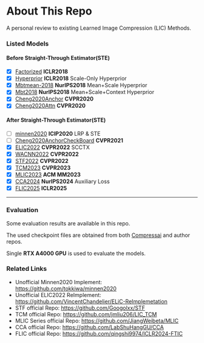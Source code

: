 # About This Repo

A personal review to existing Learned Image Compression (LIC) Methods. 

### Listed Models

#### Before Straight-Through Estimator(STE)
- [x] [Factorized](http://arxiv.org/pdf/1802.01436) **ICLR2018**
- [x] [Hyperprior](http://arxiv.org/pdf/1802.01436) **ICLR2018** Scale-Only Hyperprior
- [x] [Mbtmean-2018](http://arxiv.org/pdf/1809.02736) **NurIPS2018** Mean+Scale Hyperprior
- [x] [Mbt2018](http://arxiv.org/pdf/1809.02736) **NurIPS2018** Mean+Scale+Context Hyperprior
- [x] [Cheng2020Anchor](http://arxiv.org/pdf/2001.01568) **CVPR2020**
- [x] [Cheng2020Attn](http://arxiv.org/pdf/2001.01568) **CVPR2020**

#### After Straight-Through Estimator(STE)
- [ ] [minnen2020](https://ieeexplore.ieee.org/document/9190935/) **ICIP2020** LRP & STE
- [ ] [Cheng2020AnchorCheckBoard](http://arxiv.org/pdf/2103.15306) **CVPR2021**
- [x] [ELIC2022](http://arxiv.org/pdf/2203.10886) **CVPR2022** SCCTX 
- [x] [WACNN2022](https://ieeexplore.ieee.org/document/9878760/) **CVPR2022**
- [x] [STF2022](https://ieeexplore.ieee.org/document/9878760/) **CVPR2022**
- [x] [TCM2023](https://ieeexplore.ieee.org/document/10204195/) **CVPR2023**
- [x] [MLIC2023](https://dl.acm.org/doi/10.1145/3581783.3611694) **ACM MM2023**
- [x] [CCA2024](https://arxiv.org/pdf/2410.04847) **NurIPS2024** Auxiliary Loss
- [x] [FLIC2025](http://arxiv.org/pdf/2501.13751) **ICLR2025** 

---
### Evaluation
Some evaluation results are available in this repo.

The used checkpoint files are obtained from both [Compressai](https://github.com/InterDigitalInc/CompressAI) and author repos.

Single **RTX A4000 GPU** is used to evaluate the models.

### Related Links
* Unofficial Minnen2020 Implement: https://github.com/tokkiwa/minnen2020
* Unofficial ELIC2022 ReImplement: https://github.com/VincentChandelier/ELiC-ReImplemetation
* STF official Repo: https://github.com/Googolxx/STF
* TCM official Repo: https://github.com/jmliu206/LIC_TCM
* MLIC Series official Repo: https://github.com/JiangWeibeta/MLIC
* CCA official Repo: https://github.com/LabShuHangGU/CCA
* FLIC official Repo: https://github.com/qingshi9974/ICLR2024-FTIC
